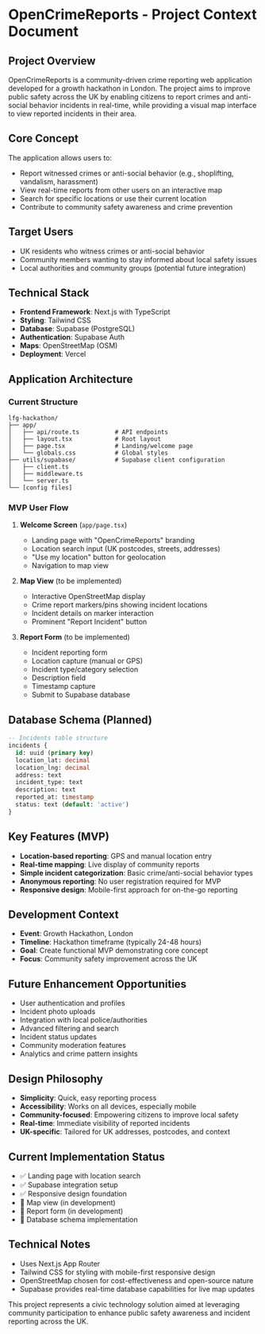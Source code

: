 # OpenCrimeReports - Project Context Document

## Project Overview

OpenCrimeReports is a community-driven crime reporting web application developed for a growth hackathon in London. The project aims to improve public safety across the UK by enabling citizens to report crimes and anti-social behavior incidents in real-time, while providing a visual map interface to view reported incidents in their area.

## Core Concept

The application allows users to:

- Report witnessed crimes or anti-social behavior (e.g., shoplifting, vandalism, harassment)
- View real-time reports from other users on an interactive map
- Search for specific locations or use their current location
- Contribute to community safety awareness and crime prevention

## Target Users

- UK residents who witness crimes or anti-social behavior
- Community members wanting to stay informed about local safety issues
- Local authorities and community groups (potential future integration)

## Technical Stack

- **Frontend Framework**: Next.js with TypeScript
- **Styling**: Tailwind CSS
- **Database**: Supabase (PostgreSQL)
- **Authentication**: Supabase Auth
- **Maps**: OpenStreetMap (OSM)
- **Deployment**: Vercel

## Application Architecture

### Current Structure

```
lfg-hackathon/
├── app/
│   ├── api/route.ts          # API endpoints
│   ├── layout.tsx            # Root layout
│   ├── page.tsx              # Landing/welcome page
│   └── globals.css           # Global styles
├── utils/supabase/           # Supabase client configuration
│   ├── client.ts
│   ├── middleware.ts
│   └── server.ts
└── [config files]
```

### MVP User Flow

1. **Welcome Screen** (`app/page.tsx`)

   - Landing page with "OpenCrimeReports" branding
   - Location search input (UK postcodes, streets, addresses)
   - "Use my location" button for geolocation
   - Navigation to map view

2. **Map View** (to be implemented)

   - Interactive OpenStreetMap display
   - Crime report markers/pins showing incident locations
   - Incident details on marker interaction
   - Prominent "Report Incident" button

3. **Report Form** (to be implemented)
   - Incident reporting form
   - Location capture (manual or GPS)
   - Incident type/category selection
   - Description field
   - Timestamp capture
   - Submit to Supabase database

## Database Schema (Planned)

```sql
-- Incidents table structure
incidents {
  id: uuid (primary key)
  location_lat: decimal
  location_lng: decimal
  address: text
  incident_type: text
  description: text
  reported_at: timestamp
  status: text (default: 'active')
}
```

## Key Features (MVP)

- **Location-based reporting**: GPS and manual location entry
- **Real-time mapping**: Live display of community reports
- **Simple incident categorization**: Basic crime/anti-social behavior types
- **Anonymous reporting**: No user registration required for MVP
- **Responsive design**: Mobile-first approach for on-the-go reporting

## Development Context

- **Event**: Growth Hackathon, London
- **Timeline**: Hackathon timeframe (typically 24-48 hours)
- **Goal**: Create functional MVP demonstrating core concept
- **Focus**: Community safety improvement across the UK

## Future Enhancement Opportunities

- User authentication and profiles
- Incident photo uploads
- Integration with local police/authorities
- Advanced filtering and search
- Incident status updates
- Community moderation features
- Analytics and crime pattern insights

## Design Philosophy

- **Simplicity**: Quick, easy reporting process
- **Accessibility**: Works on all devices, especially mobile
- **Community-focused**: Empowering citizens to improve local safety
- **Real-time**: Immediate visibility of reported incidents
- **UK-specific**: Tailored for UK addresses, postcodes, and context

## Current Implementation Status

- ✅ Landing page with location search
- ✅ Supabase integration setup
- ✅ Responsive design foundation
- 🔄 Map view (in development)
- 🔄 Report form (in development)
- 🔄 Database schema implementation

## Technical Notes

- Uses Next.js App Router
- Tailwind CSS for styling with mobile-first responsive design
- OpenStreetMap chosen for cost-effectiveness and open-source nature
- Supabase provides real-time database capabilities for live map updates

This project represents a civic technology solution aimed at leveraging community participation to enhance public safety awareness and incident reporting across the UK.
